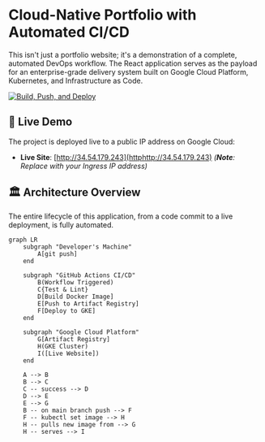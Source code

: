 # Cloud-Native Portfolio with Automated CI/CD

This isn't just a portfolio website; it's a demonstration of a complete, automated DevOps workflow. The React application serves as the payload for an enterprise-grade delivery system built on Google Cloud Platform, Kubernetes, and Infrastructure as Code.

[![Build, Push, and Deploy](https://github.com/j-j0/portfolio/actions/workflows/ci.yml/badge.svg)](https://github.com/j-j0/portfolio/actions)

## 🚀 Live Demo

The project is deployed live to a public IP address on Google Cloud:

- **Live Site**: [http://34.54.179.243](httphttp://34.54.179.243)  _(**Note**: Replace with your Ingress IP address)_

## 🏛️ Architecture Overview

The entire lifecycle of this application, from a code commit to a live deployment, is fully automated.

```mermaid
graph LR
    subgraph "Developer's Machine"
        A[git push]
    end

    subgraph "GitHub Actions CI/CD"
        B(Workflow Triggered)
        C{Test & Lint}
        D[Build Docker Image]
        E[Push to Artifact Registry]
        F[Deploy to GKE]
    end

    subgraph "Google Cloud Platform"
        G[Artifact Registry]
        H(GKE Cluster)
        I([Live Website])
    end

    A --> B
    B --> C
    C -- success --> D
    D --> E
    E --> G
    B -- on main branch push --> F
    F -- kubectl set image --> H
    H -- pulls new image from --> G
    H -- serves --> I